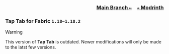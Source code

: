 ### <p align=right>[Main Branch `←`](https://github.com/KrLite/Tap-Tab)&emsp;[`→` Modrinth](https://modrinth.com/mod/tap-tab)</p>

### Tap Tab for Fabric `1.18~1.18.2`

> [!WARNING]
> This version of **Tap Tab** is outdated. Newer modifications will only be made to the latst few versions.
